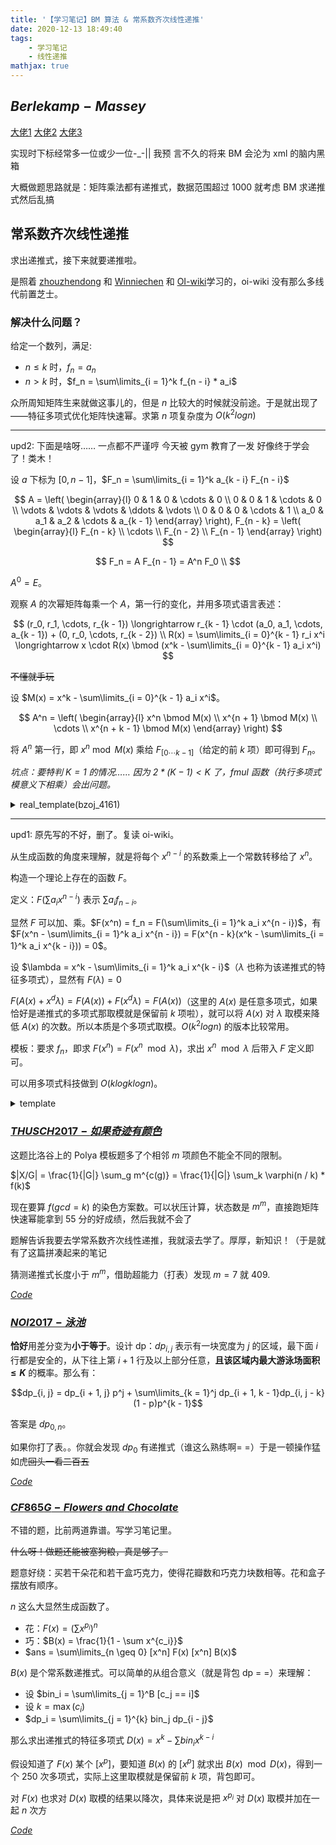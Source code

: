 ```yaml
---
title: '【学习笔记】BM 算法 & 常系数齐次线性递推'
date: 2020-12-13 18:49:40
tags: 
    - 学习笔记
    - 线性递推
mathjax: true
---
```


## $Berlekamp-Massey$

[大佬1](https://blog.csdn.net/hzj1054689699/article/details/90047110)  [大佬2](https://www.luogu.com.cn/blog/_post/234046) [大佬3](https://blog.csdn.net/qq_42101694/article/details/103811029)

实现时下标经常多一位或少一位-_-|| 我预 言不久的将来 BM 会沦为 xml 的脑内黑箱

大概做题思路就是：矩阵乘法都有递推式，数据范围超过 1000 就考虑 BM 求递推式然后乱搞

## 常系数齐次线性递推

求出递推式，接下来就要递推啦。

是照着 [zhouzhendong](https://www.cnblogs.com/zhouzhendong/p/Cayley-Hamilton.html) 和 [Winniechen](https://www.cnblogs.com/Winniechen/p/10246295.html) 和 [OI-wiki](https://oi-wiki.org/math/linear-recurrence/)学习的，oi-wiki 没有那么多线代前置芝士。

### 解决什么问题？

给定一个数列，满足:
* $n \leq k$ 时，$f_n = a_n$
* $n > k$ 时，$f_n = \sum\limits_{i = 1}^k f_{n - i} * a_i$

众所周知矩阵生来就做这事儿的，但是 $n$ 比较大的时候就没前途。于是就出现了——特征多项式优化矩阵快速幂。求第 $n$ 项复杂度为 $O(k^2 log n)$

---

upd2: 下面是啥呀…… 一点都不严谨哼 今天被 gym 教育了一发 好像终于学会了！类木！

设 $a$ 下标为 $[0, n - 1]$，$F_n = \sum\limits_{i = 1}^k a_{k - i} F_{n - i}$

$$
A = 
\left(
  \begin{array}{l}
  0 & 1 & 0 & \cdots & 0 \\
  0 & 0 & 1 & \cdots & 0 \\
  \vdots & \vdots & \vdots & \ddots & \vdots \\
  0 & 0 & 0 & \cdots & 1 \\
  a_0 & a_1 & a_2 & \cdots & a_{k - 1}
  \end{array}
\right),
F_{n - k} = \left(
  \begin{array}{l}
  F_{n - k} \\
  \cdots \\
  F_{n - 2} \\
  F_{n - 1}
  \end{array}
  \right)
$$

$$
F_n = A F_{n - 1} = A^n F_0 \\
$$

$A^0 = E$。

观察 $A$ 的次幂矩阵每乘一个 $A$，第一行的变化，并用多项式语言表述：

$$
(r_0, r_1, \cdots, r_{k - 1}) \longrightarrow r_{k - 1} \cdot (a_0, a_1, \cdots, a_{k - 1}) + (0, r_0, \cdots, r_{k - 2}) \\
R(x) = \sum\limits_{i = 0}^{k - 1} r_i x^i \longrightarrow x \cdot R(x) \bmod (x^k - \sum\limits_{i = 0}^{k - 1} a_i x^i)
$$

~~不懂就手玩~~

设 $M(x) = x^k - \sum\limits_{i = 0}^{k - 1} a_i x^i$。

$$
A^n = \left(
  \begin{array}{l}
  x^n \bmod M(x) \\
  x^{n + 1} \bmod M(x) \\
  \cdots \\
  x^{n + k - 1} \bmod M(x)
  \end{array}
  \right)
$$

将 $A^n$ 第一行，即 $x^n \bmod M(x)$ 乘给 $F_{[0 \cdots k - 1]}$（给定的前 $k$ 项）即可得到 $F_n$。

*坑点：要特判 $K = 1$ 的情况…… 因为 $2 * (K - 1) < K$ 了，fmul 函数（执行多项式模意义下相乘）会出问题。*

<details>
  <summary>real_template(bzoj_4161)</summary>
  ``` c++
    const int N = 4e3 + 10;
    int n, K, a[N], h[N], tmp[N], res[N], c[N];
    void fmul(int x[], int y[]) {
      rep(i, 0, 2 * K - 2) c[i] = 0;
      rep(i, 0, K - 1)
        rep(j, 0, K - 1) Add(c[i + j], mul(x[i], y[j]));
      clr(x);
      per(i, 2 * K - 2, K) {
        rep(j, 1, K) Add(c[i - j], mul(c[i], a[K - j]));
        c[i] = 0;
      }
      rep(i, 0, K - 1) x[i] = c[i];
    }
    void fpow(int n) {
      clr(tmp);
      clr(res);
      tmp[1] = 1;  // x^1
      res[0] = 1;
      for (; n; n >>= 1, fmul(tmp, tmp))
        if (n & 1) fmul(res, tmp);
    }
    signed main() {
      rd(n), rd(K);
      rep(i, 0, K - 1) rd(a[K - 1 - i]), a[K - 1 - i] = (a[K - 1 - i] < 0 ? mod + a[K - 1 - i] : a[K - 1 - i]);
      rep(i, 0, K - 1) rd(h[i]), h[i] = (h[i] < 0 ? mod + h[i] : h[i]);
      if (K == 1) return printf("%d\n", qpow(a[0], h[0])), 0;
      fpow(n);
      int fn = 0;
      rep(i, 0, K - 1) Add(fn, mul(res[i], h[i]));
      fn = (fn % mod + mod) % mod;
      printf("%d\n", fn);
      return 0;
    }
  ```
</details>

---

upd1: 原先写的不好，删了。复读 oi-wiki。

从生成函数的角度来理解，就是将每个 $x^{n - i}$ 的系数乘上一个常数转移给了 $x^n$。

构造一个理论上存在的函数 $F$。

定义：$F(\sum a_i x^{n - i})$ 表示 $\sum a_i f_{n - i}$。

显然 $F$ 可以加、乘。$F(x^n) = f_n = F(\sum\limits_{i = 1}^k a_i x^{n - i})$，有 $F(x^n - \sum\limits_{i = 1}^k a_i x^{n - i}) = F(x^{n - k}(x^k - \sum\limits_{i = 1}^k a_i x^{k - i})) = 0$。

设 $\lambda = x^k - \sum\limits_{i = 1}^k a_i x^{k - i}$（$\lambda$ 也称为该递推式的特征多项式），显然有 $F(\lambda) = 0$

$F(A(x) + x^d \lambda) = F(A(x)) + F(x^d \lambda) = F(A(x))$（这里的 $A(x)$ 是任意多项式，如果恰好是递推式的多项式那取模就是保留前 $k$ 项啦），就可以将 $A(x)$ 对 $\lambda$ 取模来降低 $A(x)$ 的次数。所以本质是个多项式取模。$O(k^2 logn)$ 的版本比较常用。

模板：要求 $f_n$，即求 $F(x^n) = F(x^n \mod \lambda)$，求出 $x^n \mod \lambda$ 后带入 $F$ 定义即可。

可以用多项式科技做到 $O(klogklogn)$。

<details>
  <summary>template</summary>
  ``` c++ 
  /*
  luogu_5497
  加了常系数齐次线性递推的版本
  */
  #include <bits/stdc++.h>
  #define rep(i, x, y) for (int i = x; i <= y; i++)
  #define pb push_back
  using namespace std;
  typedef long long ll;
  const int mod = 998244353, N = 2e4 + 10;
  ll n, m, de, K;
  ll a[N], b[N];
  vector<ll> f[N], ans, lst;
  ll add(ll x, ll y) { return (x + y) % mod; }
  ll mul(ll x, ll y) { return x * y % mod; }
  ll sub(ll x, ll y) { return (x - y + mod) % mod; }
  void Add(ll &x, ll y) { x = (x + y) % mod; }
  void Mul(ll &x, ll y) { x = x * y % mod; }
  void Sub(ll &x, ll y) { x = (x - y + mod) % mod; }
  ll qpow(ll a, ll b) {
      a %= mod;
      ll ret = 1;
      for (; b; b >>= 1, Mul(a, a)) if (b & 1) Mul(ret, a);
      return ret;
  }
  void BM(ll n) {
      int fail = 0;
      ll cur = 0;
      rep(i, 1, n) {
          cur = 0;
          for (int j = 0; j < ans.size(); j++)
              Add(cur, mul(b[i - 1 - j], ans[j]));
          if (!((b[i] - cur) % mod)) continue;
          if (!fail) {
              fail = i;
              de = b[i] - cur;
              rep(j, 1, i) ans.pb(0);
              continue;
          }
          vector<ll> now = ans;
          ll w = mul(b[i] - cur, qpow(de, mod - 2));
          if (ans.size() < lst.size() + i - fail)
              ans.resize(lst.size() + i - fail);
          Add(ans[i - fail - 1], w);
          for (int j = 0; j < lst.size(); j++)
              Sub(ans[i - fail + j], mul(w, lst[j]));
          if (now.size() < lst.size() + i - fail) {
              lst = now, fail = i, de = b[i] - cur;
          }
      }
  }
  void doMul(ll x[], ll y[]) {
      ll tmp[N];
      memset(tmp, 0, sizeof(tmp));
      rep(i, 0, K - 1)
          rep(j, 0, K - 1)
              Add(tmp[i + j], mul(x[i], y[j]));
      for (int i = 2 * K - 2; i >= K; i--) {  // 在取模
          if (!tmp[i]) continue;
          rep(j, 1, K)
              Add(tmp[i - j], mul(a[j], tmp[i]));
      }
      rep(i, 0, 2 * K - 1)
          x[i] = tmp[i];
  }
  ll c[N];  // 系数
  void fpow(ll n) {
      static ll tmp[N];
      memset(tmp, 0, sizeof(tmp));
      memset(c, 0, sizeof(c));
      c[0] = tmp[1] = 1;
      for (; n; n >>= 1) {
          if (n & 1) doMul(c, tmp);
          doMul(tmp, tmp);
      }
  }
  int main() {
      cin >> n >> m;
      rep(i, 1, n) {
          scanf("%lld", &b[i]);
      }
      BM(n);
      K = (int)ans.size();
      rep(i, 0, K - 1) {
          ans[i] = (ans[i] % mod + mod) % mod;
          printf("%lld ", ans[i]);
          a[i + 1] = ans[i];
      }
      puts("");
      rep(i, 0, K - 1) b[i] = b[i + 1];
      rep(i, K, n) b[i] = 0;
      fpow(m);
      ll ans = 0;
      rep(i, 0, K - 1)
          Add(ans, mul(b[i], c[i]));
      printf("%lld\n", (ans % mod + mod) % mod);
      return 0;
  }
  ```
</details>

### [$THUSCH2017-如果奇迹有颜色$](https://loj.ac/p/2981)

这题比洛谷上的 Polya 模板题多了个相邻 $m$ 项颜色不能全不同的限制。

$|X/G| = \frac{1}{|G|} \sum_g m^{c(g)} = \frac{1}{|G|} \sum_k \varphi(n / k) * f(k)$

现在要算 $f(gcd = k)$ 的染色方案数。可以状压计算，状态数是 $m^{m}$，直接跑矩阵快速幂能拿到 $55$ 分的好成绩，然后我就不会了

题解告诉我要去学常系数齐次线性递推，我就滚去学了。厚厚，新知识！（于是就有了这篇拼凑起来的笔记

猜测递推式长度小于 $m^{m}$，借助超能力（打表）发现 $m = 7$ 就 $409$.

[$Code$](https://loj.ac/s/1012066)

### [$NOI2017-泳池$](https://uoj.ac/problem/316)

**恰好**用差分变为**小于等于**。设计 dp：$dp_{i, j}$ 表示有一块宽度为 $j$ 的区域，最下面 $i$ 行都是安全的，从下往上第 $i + 1$ 行及以上部分任意，**且该区域内最大游泳场面积 $\leq K$** 的概率。那么有：

$$dp_{i, j} = dp_{i + 1, j} p^j + \sum\limits_{k = 1}^j dp_{i + 1, k - 1}dp_{i, j - k}(1 - p)p^{k - 1}$$

答案是 $dp_{0, n}$。

如果你打了表。。你就会发现 $dp_0$ 有递推式（谁这么熟练啊= =）于是一顿操作猛如虎~~回头一看二百五~~

[$Code$](https://uoj.ac/submission/452703)

### [$CF865G-Flowers\ and\ Chocolate$](https://www.luogu.com.cn/problem/CF865G)

不错的题，比前两道靠谱。写学习笔记里。

~~什么呀！做题还能被塞狗粮，真是够了。~~

题意好绕：买若干朵花和若干盒巧克力，使得花瓣数和巧克力块数相等。花和盒子摆放有顺序。

$n$ 这么大显然生成函数了。

- 花：$F(x) = (\sum x^{p_i})^n$
- 巧：$B(x) = \frac{1}{1 - \sum x^{c_i}}$
- $ans = \sum\limits_{n \geq 0} [x^n] F(x) [x^n] B(x)$

$B(x)$ 是个常系数递推式。可以简单的从组合意义（就是背包 dp = =）来理解：
- 设 $bin_i = \sum\limits_{j = 1}^B [c_j == i]$
- 设 $k = \max(c_i)$
- $dp_i = \sum\limits_{j = 1}^{k} bin_j dp_{i - j}$

那么求出递推式的特征多项式 $D(x) = x^k - \sum bin_i x^{k - i}$

假设知道了 $F(x)$ 某个 $[x^p]$，要知道 $B(x)$ 的 $[x^p]$ 就求出 $B(x) \mod D(x)$，得到一个 $250$ 次多项式，实际上这里取模就是保留前 $k$ 项，背包即可。

对 $F(x)$ 也求对 $D(x)$ 取模的结果以降次，具体来说是把 $x^{p_i}$ 对 $D(x)$ 取模并加在一起 $n$ 次方

[$Code$](https://codeforces.com/contest/865/submission/114985231)